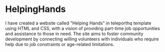 # HelpingHands
I have created a website called "Helping Hands" in teleporthq template using HTML and CSS, with a vision of providing part-time job opportunities and assistance to those in need. The site aims to foster community development by connecting willing volunteers with individuals who require help due to job constraints or age-related limitations.
